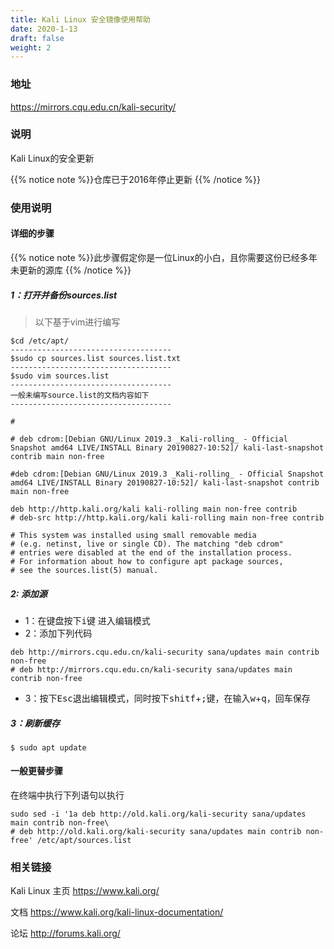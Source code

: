 ```yaml
---
title: Kali Linux 安全镜像使用帮助
date: 2020-1-13
draft: false
weight: 2
---
```

### 地址
https://mirrors.cqu.edu.cn/kali-security/
### 说明
Kali Linux的安全更新

{{% notice note %}}仓库已于2016年停止更新 {{% /notice %}}
### 使用说明
#### 详细的步骤
{{% notice note %}}此步骤假定你是一位Linux的小白，且你需要这份已经多年未更新的源库 {{% /notice %}}
##### 1：打开并备份sources.list
> 以下基于vim进行编写

```
$cd /etc/apt/
------------------------------------
$sudo cp sources.list sources.list.txt
------------------------------------
$sudo vim sources.list
------------------------------------
一般未编写source.list的文档内容如下
------------------------------------

#

# deb cdrom:[Debian GNU/Linux 2019.3 _Kali-rolling_ - Official Snapshot amd64 LIVE/INSTALL Binary 20190827-10:52]/ kali-last-snapshot contrib main non-free

#deb cdrom:[Debian GNU/Linux 2019.3 _Kali-rolling_ - Official Snapshot amd64 LIVE/INSTALL Binary 20190827-10:52]/ kali-last-snapshot contrib main non-free

deb http://http.kali.org/kali kali-rolling main non-free contrib
# deb-src http://http.kali.org/kali kali-rolling main non-free contrib

# This system was installed using small removable media
# (e.g. netinst, live or single CD). The matching "deb cdrom"
# entries were disabled at the end of the installation process.
# For information about how to configure apt package sources,
# see the sources.list(5) manual.
```
##### 2: 添加源
* 1：在键盘按下<kbd>i</kbd>键 进入编辑模式
* 2：添加下列代码
```
deb http://mirrors.cqu.edu.cn/kali-security sana/updates main contrib non-free
# deb http://mirrors.cqu.edu.cn/kali-security sana/updates main contrib non-free
```
* 3：按下<kbd>Esc</kbd>退出编辑模式，同时按下<kbd>shitf</kbd>+<kbd>;</kbd>键，在输入<kbd>w</kbd>+<kbd>q</kbd>，回车保存
##### 3：刷新缓存
```
$ sudo apt update
```
#### 一般更替步骤
在终端中执行下列语句以执行
```
sudo sed -i '1a deb http://old.kali.org/kali-security sana/updates main contrib non-free\
# deb http://old.kali.org/kali-security sana/updates main contrib non-free' /etc/apt/sources.list
```

### 相关链接
Kali Linux 主页 https://www.kali.org/

文档 https://www.kali.org/kali-linux-documentation/

论坛 http://forums.kali.org/
